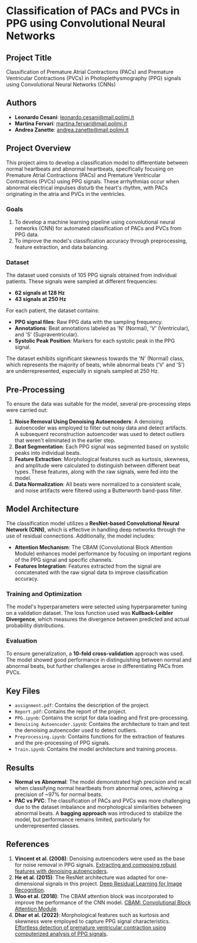 
# Classification of PACs and PVCs in PPG using Convolutional Neural Networks

## Project Title
Classification of Premature Atrial Contractions (PACs) and Premature Ventricular Contractions (PVCs) in Photoplethysmography (PPG) signals using Convolutional Neural Networks (CNNs)

## Authors
- **Leonardo Cesani**: leonardo.cesani@mail.polimi.it
- **Martina Fervari**: martina.fervari@mail.polimi.it
- **Andrea Zanette**: andrea.zanette@mail.polimi.it


## Project Overview
This project aims to develop a classification model to differentiate between normal heartbeats and abnormal heartbeats, specifically focusing on Premature Atrial Contractions (PACs) and Premature Ventricular Contractions (PVCs) using PPG signals. These arrhythmias occur when abnormal electrical impulses disturb the heart's rhythm, with PACs originating in the atria and PVCs in the ventricles.

### Goals
1. To develop a machine learning pipeline using convolutional neural networks (CNN) for automated classification of PACs and PVCs from PPG data.
2. To improve the model's classification accuracy through preprocessing, feature extraction, and data balancing.

### Dataset
The dataset used consists of 105 PPG signals obtained from individual patients. These signals were sampled at different frequencies:
- **62 signals at 128 Hz**
- **43 signals at 250 Hz**

For each patient, the dataset contains:
- **PPG signal files**: Raw PPG data with the sampling frequency.
- **Annotations**: Beat annotations labeled as 'N' (Normal), 'V' (Ventricular), and 'S' (Supraventricular).
- **Systolic Peak Position**: Markers for each systolic peak in the PPG signal.

The dataset exhibits significant skewness towards the 'N' (Normal) class, which represents the majority of beats, while abnormal beats ('V' and 'S') are underrepresented, especially in signals sampled at 250 Hz.

## Pre-Processing
To ensure the data was suitable for the model, several pre-processing steps were carried out:
1. **Noise Removal Using Denoising Autoencoders**: A denoising autoencoder was employed to filter out noisy data and detect artifacts. A subsequent reconstruction autoencoder was used to detect outliers that weren't eliminated in the earlier step.
2. **Beat Segmentation**: Each PPG signal was segmented based on systolic peaks into individual beats.
3. **Feature Extraction**: Morphological features such as kurtosis, skewness, and amplitude were calculated to distinguish between different beat types. These features, along with the raw signals, were fed into the model.
4. **Data Normalization**: All beats were normalized to a consistent scale, and noise artifacts were filtered using a Butterworth band-pass filter.

## Model Architecture
The classification model utilizes a **ResNet-based Convolutional Neural Network (CNN)**, which is effective in handling deep networks through the use of residual connections. Additionally, the model includes:
- **Attention Mechanism**: The CBAM (Convolutional Block Attention Module) enhances model performance by focusing on important regions of the PPG signal and specific channels.
- **Features Integration**: Features extracted from the signal are concatenated with the raw signal data to improve classification accuracy.

### Training and Optimization
The model's hyperparameters were selected using hyperparameter tuning on a validation dataset. The loss function used was **Kullback-Leibler Divergence**, which measures the divergence between predicted and actual probability distributions.

### Evaluation
To ensure generalization, a **10-fold cross-validation** approach was used. The model showed good performance in distinguishing between normal and abnormal beats, but further challenges arose in differentiating PACs from PVCs. 

## Key Files
- `assignment.pdf`: Contains the description of the project.
- `Report.pdf`: Contains the report of the project.
- `PPG.ipynb`: Contains the script for data loading and first pre-processing.
- `Denoising Autoencoder.ipynb`: Contains the architecture to train and test the denoising autoencoder used to detect outliers.
- `Preprocessing.ipynb`: Contains functions for the extraction of features and the pre-processing of PPG signals.
- `Train.ipynb`: Contains the model architecture and training process.

## Results
- **Normal vs Abnormal**: The model demonstrated high precision and recall when classifying normal heartbeats from abnormal ones, achieving a precision of ~97% for normal beats.
- **PAC vs PVC**: The classification of PACs and PVCs was more challenging due to the dataset imbalance and morphological similarities between abnormal beats. A **bagging approach** was introduced to stabilize the model, but performance remains limited, particularly for underrepresented classes.

## References
1. **Vincent et al. (2008)**: Denoising autoencoders were used as the base for noise removal in PPG signals. [Extracting and composing robust features with denoising autoencoders](https://doi.org/10.1145/1390156.1390294).
2. **He et al. (2015)**: The ResNet architecture was adapted for one-dimensional signals in this project. [Deep Residual Learning for Image Recognition](https://arxiv.org/abs/1512.03385).
3. **Woo et al. (2018)**: The CBAM attention block was incorporated to improve the performance of the CNN model. [CBAM: Convolutional Block Attention Module](https://arxiv.org/abs/1807.06521).
4. **Dhar et al. (2022)**: Morphological features such as kurtosis and skewness were employed to capture PPG signal characteristics. [Effortless detection of premature ventricular contraction using computerized analysis of PPG signals](https://link.springer.com/article/10.1007/s12046-021-01693-1).

